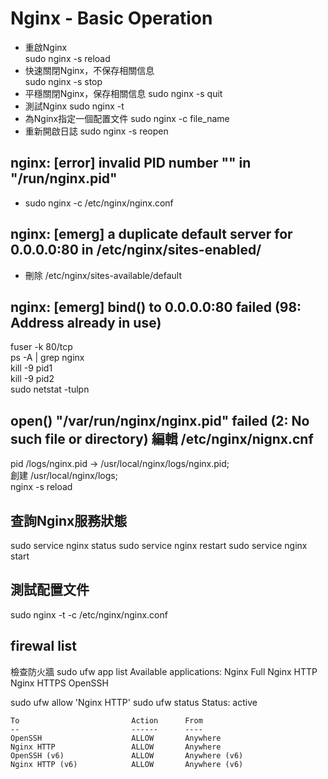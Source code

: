 # Nginx - Basic Operation

- 重啟Nginx  
sudo nginx -s reload  
- 快速關閉Nginx，不保存相關信息  
sudo nginx -s stop  
- 平穩關閉Nginx，保存相關信息
sudo nginx -s quit
- 測試Nginx
sudo nginx -t  
- 為Nginx指定一個配置文件
sudo nginx -c file_name  
- 重新開啟日誌
sudo nginx -s reopen

## nginx: [error] invalid PID number "" in "/run/nginx.pid"

- sudo nginx -c /etc/nginx/nginx.conf

## nginx: [emerg] a duplicate default server for 0.0.0.0:80 in /etc/nginx/sites-enabled/

- 刪除 /etc/nginx/sites-available/default

## nginx: [emerg] bind() to 0.0.0.0:80 failed (98: Address already in use)

fuser -k 80/tcp  
ps -A | grep nginx  
kill -9 pid1  
kill -9 pid2  
sudo netstat -tulpn  

## open() "/var/run/nginx/nginx.pid" failed (2: No such file or directory) 編輯 /etc/nginx/nignx.cnf

pid /logs/nginx.pid -> /usr/local/nginx/logs/nginx.pid;  
創建 /usr/local/nginx/logs;  
nginx -s reload

## 查詢Nginx服務狀態

sudo service nginx status
sudo service nginx restart
sudo service nginx start

## 測試配置文件

sudo nginx -t -c /etc/nginx/nginx.conf

## firewal list

檢查防火牆
sudo ufw app list
Available applications:
Nginx Full
Nginx HTTP
Nginx HTTPS
OpenSSH

sudo ufw allow 'Nginx HTTP'
sudo ufw status
Status: active

```t
To                         Action      From
--                         ------      ----
OpenSSH                    ALLOW       Anywhere
Nginx HTTP                 ALLOW       Anywhere
OpenSSH (v6)               ALLOW       Anywhere (v6)
Nginx HTTP (v6)            ALLOW       Anywhere (v6)
```
